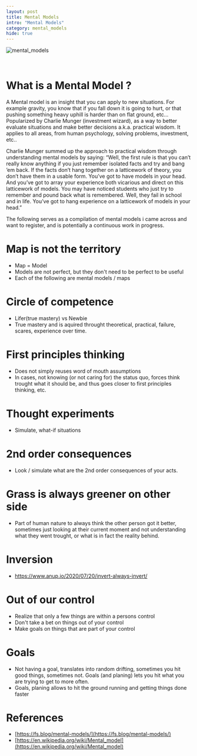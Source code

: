 ```yaml
---
layout: post
title: Mental Models
intro: "Mental Models"
category: mental_models
hide: true
---
```


![mental_models](https://upload.wikimedia.org/wikipedia/commons/3/3e/Smycka3eng.png)

<br>


# What is a Mental Model ?

A Mental model is an insight that you can apply to new situations. For example gravity, you know that if you fall down it is going to hurt, or that pushing something heavy uphill is harder than on flat ground, etc...
Popularized by Charlie Munger (investment wizard), as a way to better evaluate situations and make better decisions a.k.a. practical wisdom.
It applies to all areas, from human psychology, solving problems, investment, etc..

Charlie Munger summed up the approach to practical wisdom through understanding mental models by saying: “Well, the first rule is that you can’t really know anything if you just remember isolated facts and try and bang ’em back. If the facts don’t hang together on a latticework of theory, you don’t have them in a usable form. You’ve got to have models in your head. And you’ve got to array your experience both vicarious and direct on this latticework of models. You may have noticed students who just try to remember and pound back what is remembered. Well, they fail in school and in life. You’ve got to hang experience on a latticework of models in your head.”

The following serves as a compilation of mental models i came across and want to register, and is potentially a continuous work in progress.


# Map is not the territory
- Map = Model
- Models are not perfect, but they don't need to be perfect to be useful
- Each of the following are mental models / maps


# Circle of competence
- Lifer(true mastery) vs Newbie
- True mastery and is aquired throught theoretical, practical, failure, scares, experience over time. 


# First principles thinking
- Does not simply reuses word of mouth assumptions
- In cases, not knowing (or not caring for) the status quo, forces think trought what it should be, and thus goes closer to first principles thinking, etc.


# Thought experiments
- Simulate, what-if situations


# 2nd order consequences
- Look / simulate what are the 2nd order consequences of your acts.


# Grass is always greener on other side
- Part of human nature to always think the other person got it better, sometimes just looking at their current moment and not understanding what they went trought, or what is in fact the reality behind.


# Inversion
- https://www.anup.io/2020/07/20/invert-always-invert/


# Out of our control
- Realize that only a few things are within a persons control
- Don't take a bet on things out of your control
- Make goals on things that are part of your control


# Goals
- Not having a goal, translates into random drifting, sometimes you hit good things, sometimes not. Goals (and planing) lets you hit what you are trying to get to more often.
- Goals, planing allows to hit the ground running and getting things done faster



# References

- [https://fs.blog/mental-models/](https://fs.blog/mental-models/)
- [https://en.wikipedia.org/wiki/Mental_model](https://en.wikipedia.org/wiki/Mental_model)

<br>